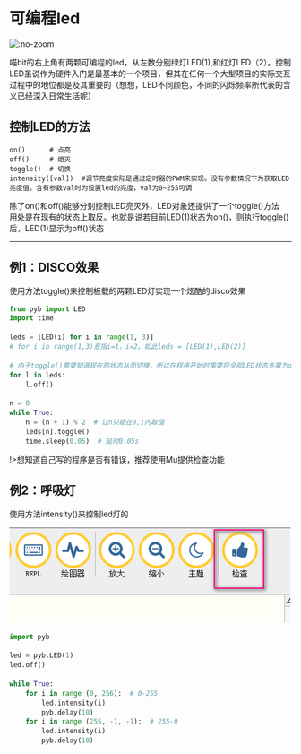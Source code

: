 # 可编程led
  
![](https://s2.ax1x.com/2019/01/29/kQgdW8.png  ':no-zoom')

喵bit的右上角有两颗可编程的led，从左数分别绿灯LED(1),和红灯LED（2）。控制LED虽说作为硬件入门是最基本的一个项目，但其在任何一个大型项目的实际交互过程中的地位都是及其重要的（想想，LED不同颜色，不同的闪烁频率所代表的含义已经深入日常生活呢）

## 控制LED的方法
    
    on()      # 点亮
    off()     # 熄灭 
    toggle()  # 切换
	intensity([val])  #调节亮度实际是通过定时器的PWM来实现。没有参数情况下为获取LED亮度值。含有参数val时为设置led的亮度，val为0~255可调

除了on()和off()能够分别控制LED亮灭外，LED对象还提供了一个toggle()方法  
用处是在现有的状态上取反。也就是说若目前LED(1)状态为on()，则执行toggle()后，LED(1)显示为off()状态

---
## 例1：DISCO效果

使用方法toggle()来控制板载的两颗LED灯实现一个炫酷的disco效果

```python
from pyb import LED 
import time

leds = [LED(i) for i in range(1, 3)]   
# for i in range(1,3)意指i=1，i=2。如此leds = [LED(1),LED(2)]

# 由于toggle()需要知道现在的状态从而切换，所以在程序开始时需要将全部LED状态先置为off()
for l in leds: 
	l.off()
	
n = 0
while True:
    n = (n + 1) % 2  # 让n只能在0,1内取值
    leds[n].toggle()    
    time.sleep(0.05)  # 延时0.05s
```  

!>想知道自己写的程序是否有错误，推荐使用Mu提供检查功能


## 例2：呼吸灯

使用方法intensity()来控制led灯的

![](./image/led_02.png)  


```python
import pyb

led = pyb.LED(1)
led.off()

while True:
    for i in range (0, 256):  # 0-255
        led.intensity(i)
        pyb.delay(10)
    for i in range (255, -1, -1):  # 255-0
        led.intensity(i)
        pyb.delay(10)
```